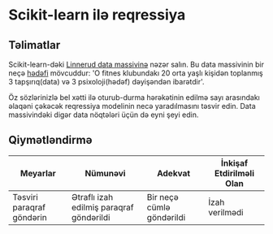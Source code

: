 # Scikit-learn ilə reqressiya

## Təlimatlar

Scikit-learn-dəki [Linnerud data massivinə](https://scikit-learn.org/stable/modules/generated/sklearn.datasets.load_linnerud.html#sklearn.datasets.load_linnerud) nəzər salın. Bu data massivinin bir neçə [hədəfi](https://scikit-learn.org/stable/datasets/toy_dataset.html#linnerrud-dataset) mövcuddur: 'O fitnes klubundakı 20 orta yaşlı kişidən toplanmış 3 tapşırıq(data) və 3 psixoloji(hədəf) dəyişəndən ibarətdir'.

Öz sözlərinizlə bel xətti ilə oturub-durma hərəkətinin edilmə sayı arasındakı əlaqəni çəkəcək reqressiya modelinin necə yaradılmasını təsvir edin. Data massivindəki digər data nöqtələri üçün də eyni şeyi edin.

## Qiymətləndirmə

| Meyarlar | Nümunəvi | Adekvat | İnkişaf Etdirilməli Olan |
| -------- | -------- | ------- | ------------------------ |
| Təsviri paraqraf göndərin | Ətraflı izah edilmiş paraqraf göndərildi | Bir neçə cümlə göndərildi     | İzah verilmədi             |